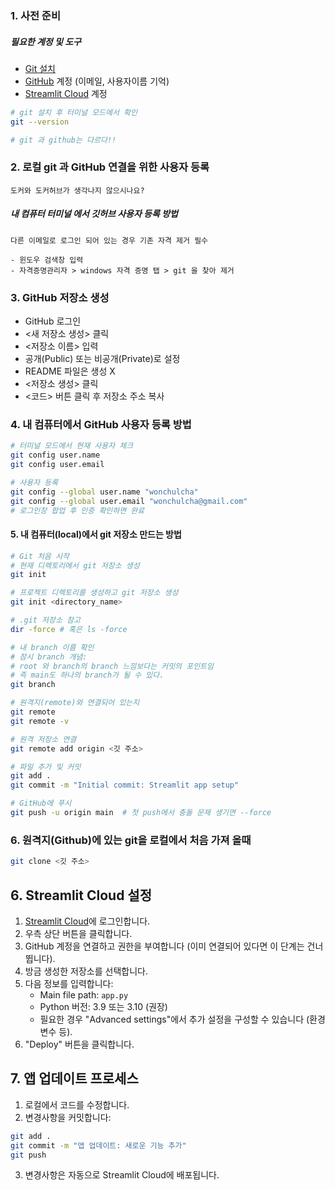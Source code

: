 ### 1. 사전 준비

##### 필요한 계정 및 도구
- [Git 설치](https://git-scm.com/downloads) 
- [GitHub](https://github.com/) 계정 (이메일, 사용자이름 기억)
- [Streamlit Cloud](https://streamlit.io/cloud) 계정


```bash
# git 설치 후 터미널 모드에서 확인
git --version

# git 과 github는 다르다!!
```



### 2. 로컬 git 과 GitHub 연결을 위한 사용자 등록
    도커와 도커허브가 생각나지 않으시나요?
    
##### 내 컴퓨터 터미널 에서 깃허브 사용자 등록 방법

    다른 이메일로 로그인 되어 있는 경우 기존 자격 제거 필수

    - 윈도우 검색창 입력 
    - 자격증명관리자 > windows 자격 증명 탭 > git 을 찾아 제거 




### 3. GitHub 저장소 생성

- GitHub 로그인
- <새 저장소 생성> 클릭
- <저장소 이름> 입력
- 공개(Public) 또는 비공개(Private)로 설정
- README 파일은 생성 X
- <저장소 생성> 클릭
- <코드> 버튼 클릭 후 저장소 주소 복사

### 4. 내 컴퓨터에서 GitHub 사용자 등록 방법

```bash
# 터미널 모드에서 현재 사용자 체크
git config user.name
git config user.email

# 사용자 등록
git config --global user.name "wonchulcha"
git config --global user.email "wonchulcha@gmail.com"
# 로그인창 팝업 후 인증 확인하면 완료 
```

#### 5. 내 컴퓨터(local)에서 git 저장소 만드는 방법

```bash
# Git 처음 시작 
# 현재 디렉토리에서 git 저장소 생성 
git init

# 프로젝트 디렉토리를 생성하고 git 저장소 생성 
git init <directory_name>

# .git 저장소 참고 
dir -force # 혹은 ls -force

# 내 branch 이름 확인
# 잠시 branch 개념: 
# root 와 branch의 branch 느낌보다는 커밋의 포인트임
# 즉 main도 하나의 branch가 될 수 있다.
git branch

# 원격지(remote)와 연결되어 있는지
git remote
git remote -v

# 원격 저장소 연결
git remote add origin <깃 주소>

# 파일 추가 및 커밋
git add .
git commit -m "Initial commit: Streamlit app setup"

# GitHub에 푸시
git push -u origin main  # 첫 push에서 충돌 문제 생기면 --force
```


### 6. 원격지(Github)에 있는 git을 로컬에서 처음 가져 올때

```bash
git clone <깃 주소>
```

## 6. Streamlit Cloud 설정

1. [Streamlit Cloud](https://streamlit.io/cloud)에 로그인합니다.
2. 우측 상단 <Create App> 버튼을 클릭합니다.
3. GitHub 계정을 연결하고 권한을 부여합니다 (이미 연결되어 있다면 이 단계는 건너뜁니다).
4. 방금 생성한 저장소를 선택합니다.
5. 다음 정보를 입력합니다:
   - Main file path: `app.py`
   - Python 버전: 3.9 또는 3.10 (권장)
   - 필요한 경우 "Advanced settings"에서 추가 설정을 구성할 수 있습니다 (환경 변수 등).
6. "Deploy" 버튼을 클릭합니다.

## 7. 앱 업데이트 프로세스

1. 로컬에서 코드를 수정합니다.
2. 변경사항을 커밋합니다:
```bash
git add .
git commit -m "앱 업데이트: 새로운 기능 추가"
git push
```
3. 변경사항은 자동으로 Streamlit Cloud에 배포됩니다.



